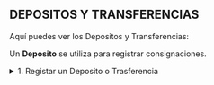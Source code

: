 ## **DEPOSITOS Y TRANSFERENCIAS**

Aquí puedes ver los Depositos y Transferencias:  

Un **Deposito** se utiliza para registrar consignaciones.  

<details><summary class="text-primary">1. Registar un Deposito o Trasferencia</summary>
        <p>1.1 En la esquina inferior derecha, haz clic en el <b>Boton + Rojo</b></p>
        <p>1.2 La <b>Fecha</b> se carga con la fecha actual del día.</p>
        <p>1.3 Selecciona el Banco o <b>Entidad Bancaria</b>.</p>
        <p>1.4 Digita el <b>Número de Comprobante</b> o Consignación.</p>
</details>